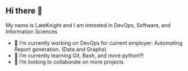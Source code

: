 ## Hi there 👋

My name is LateKnight and I am intrested in DevOps, Software, and Information Sciences 

- 🔭 I’m currently working on DevOps for current employer: Automating Report generation. (Data and Graphs)
- 🌱 I’m currently learning Git, Bash, and more python!!!
- 👯 I’m looking to collaborate on more projects 


<!--
**LateKnight9/LateKnight9** is a ✨ _special_ ✨ repository because its `README.md` (this file) appears on your GitHub profile.

Here are some ideas to get you started:

- 🔭 I’m currently working on ...
- 🌱 I’m currently learning ...
- 👯 I’m looking to collaborate on ...
- 🤔 I’m looking for help with ...
- 💬 Ask me about ...
- 📫 How to reach me: ...
- 😄 Pronouns: ...
- ⚡ Fun fact: ...
-->

